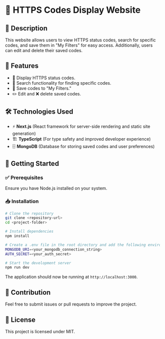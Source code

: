 # 🔐 HTTPS Codes Display Website

## 📜 Description
This website allows users to view HTTPS status codes, search for specific codes, and save them in "My Filters" for easy access. Additionally, users can edit and delete their saved codes.

## 🚀 Features
- 📌 Display HTTPS status codes.
- 🔎 Search functionality for finding specific codes.
- 📂 Save codes to "My Filters."
- ✏️ Edit and ❌ delete saved codes.

## 🛠 Technologies Used
- ⚡ **Next.js** (React framework for server-side rendering and static site generation)
- 🏗 **TypeScript** (For type safety and improved developer experience)
- 🗄 **MongoDB** (Database for storing saved codes and user preferences)

## 📌 Getting Started

### ✅ Prerequisites
Ensure you have Node.js installed on your system.

### 📥 Installation
```sh
# Clone the repository
git clone <repository-url>
cd <project-folder>

# Install dependencies
npm install

# Create a .env file in the root directory and add the following environment variables
MONGODB_URI=<your_mongodb_connection_string>
AUTH_SECRET=<your_auth_secret>

# Start the development server
npm run dev
```

The application should now be running at `http://localhost:3000`.

## 🤝 Contribution
Feel free to submit issues or pull requests to improve the project.

## 📜 License
This project is licensed under MIT.

